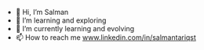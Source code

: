 - 👋 Hi, I’m Salman
- 👀 I’m learning and exploring
- 🌱 I’m currently learning and evolving
- 📫 How to reach me www.linkedin.com/in/salmantariqst

<!---
SalmanTariq-st/SalmanTariq-st is a ✨ special ✨ repository because its `README.md` (this file) appears on your GitHub profile.
You can click the Preview link to take a look at your changes.
--->
